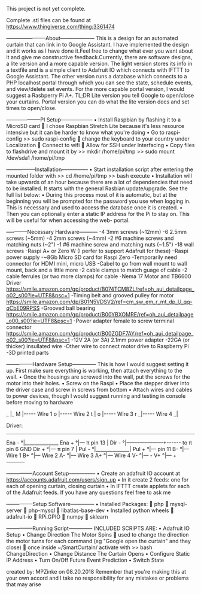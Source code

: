 
This project is not yet complete.

Complete .stl files can be found at https://www.thingiverse.com/thing:3361474

–––––––––––––––About–––––––––––––
This is a design for an automated curtain that can link in to Google Assistant.  I have implemented
the design and it works as I have done it.Feel free to change what ever you want about it and give 
me constructive feedback.Currently, there are software designs, a lite version and a more capable
version.  The light version stores its info in a textfile and is a simple client to Adafruit IO
which connects with IFTTT to Google Assistant.  The other version runs a database which connects
to a PHP localhost portal through which you can see the state, schedule events, and view/delete set
events. For the more capable portal version, I would suggest a Rasbperry Pi A+.
TL;DR Lite version you tell Google to open/close your curtains.  Portal version you can do what the
lite version does and set times to open/close. 



–––––––––––––PI Setup––––––––––––
• Install Raspbian by flashing it to a MicroSD card
	 I chose Raspbian Stretch Lite because it's less resource intensive but it can be harder to know what you're doing
• Go to raspi-config
	>> sudo raspi-config
	 change the keyboard to your country under Localization
	 Connect to wifi
	 Allow for SSH under Interfacing
• Copy files to flashdrive and mount it by
	>> mkdir /home/pi/tmp
	>> sudo mount /dev/sda1 /home/pi/tmp


–––––––––––Installation––––––––––
• Start installation script after entering the mounted folder with
	>> cd /home/pi/tmp
	>> bash execute
• Installation will take upwards of an hour because there are a lot of dependencies that need to be installed.  It starts with
	the general Rasbian update/upgrade. See the full list below:
• During this process most of it is automatic, but at the beginning you will be prompted for the password you use when logging
	in.  This is necessary and used to access the database once it is created.
• Then you can optionally enter a static IP address for the Pi to stay on.  This will be useful for when accessing the web-
	portal.



––––––––Necessary Hardware–––––––
-4 3mm screws (~12mm)
-6 2.5mm screws (~5mm)
-4 2mm screws (~4mm)
-2 #6 machine screws and matching nuts (~2")
-1 #6 machine screw and matching nuts (~1.5")
-18 wall screws
-Raspi A+ or Zero W (I perfer to support Adafruit for these)
–Raspi power supply
-~8Gb Micro SD card for Raspi Zero
-Temporarily need connector for HDMI mini, micro USB
-Cabel to go from wall mount to wall mount, back and a little more
-2 cable clamps to match guage of cable
-2 cable ferrules (or two more clamps) for cable
-Nema 17 Motor and TB6600 Driver https://smile.amazon.com/gp/product/B074TCM8ZL/ref=oh_aui_detailpage_o02_s00?ie=UTF8&psc=1
-Timing belt and grooved pulley for motor https://smile.amazon.com/dp/B01N5VDSV2/ref=cm_sw_em_r_mt_dp_U_qq-qCbE09RPSS
-Grooved ball bearing https://smile.amazon.com/gp/product/B00YBXOMRE/ref=oh_aui_detailpage_o00_s00?ie=UTF8&psc=1
-Power adapter female to screw terminal connector https://smile.amazon.com/gp/product/B00ZGDF7AY/ref=oh_aui_detailpage_o02_s00?ie=UTF8&psc=1
-12V 2A (or 3A) 2.1mm power adapter
-22GA (or thicker) insullated wire
-Other wire to connect motor drive to Raspberry Pi
-3D printed parts



––––––––––Hardware Setup–––––––––
This is how I would suggest setting it up.  First make sure everything is working, then attach everything to the wall.
• Once the housings are screwed into the wall, put the screws for the motor into their holes.
• Screw on the Raspi
• Place the stepper driver into the driver case and screw in screws from bottom
• Attach wires and cables to power devices, though I would suggest running and testing in console before moving to hardware


_
 |_
M  |----- Wire 1
o  |----- Wire 2
t  |
o  |----- Wire 3
r _|----- Wire 4
_|

Driver:
_______
Ena - °|______________
Ena + °|–– π pin 13   |
Dir - °|––––––––––––––+------  to π pin 6 GND
Dir + °|–– π pin 7    |
Pul - °|______________|
Pul + °|–– pin 11
B-    °|–– Wire 1
B+    °|–– Wire 2
A-    °|–– Wire 3
A+    °|–– Wire 4
V-    °|–– -
V+    °|–– +
–––––––


––––––––––Account Setup––––––––––
• Create an adafruit IO account at https://accounts.adafruit.com/users/sign_up
• In it create 2 feeds: one for each of opening curtain, closing curtain
• In IFTTT create applets for each of the Adafruit feeds.  If you have any questions feel free to ask me


––––––––––Setup Software–––––––––
• Installed Packages:
	 php
	 mysql-server
	 php-mysql
	 libatlas-base-dev
• Installed python wheels
	 adafruit-io
	 RPi.GPIO
	 numpy
	 sklearn


––––––––––Running Script–––––––––
INCLUDED SCRIPTS ARE:
• Adafruit IO Setup
• Change Direction The Motor Spins 
	 used to change the direction the motor turns for each command (eg "Google open the curtain" and they close)
	 once inside ~/SmartCurtain/ activate with
	>> bash ChangeDirection
• Change Distance The Curtain Opens
• Configure Static IP Address
• Turn On/Off Future Event Prediction
• Switch State

created by: MPZinke on 08.20.2018
Remember that you're making this at your own accord and I take no responsibility for any mistakes or problems that may arise